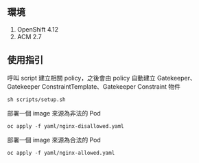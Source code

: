 
## 環境
1. OpenShift 4.12
2. ACM 2.7

## 使用指引
呼叫 script 建立相關 policy，之後會由 policy 自動建立 Gatekeeper、Gatekeeper ConstraintTemplate、Gatekeeper Constraint 物件
```
sh scripts/setup.sh
```

部署一個 image 來源為非法的 Pod
```
oc apply -f yaml/nginx-disallowed.yaml
```

部署一個 image 來源為合法的 Pod
```
oc apply -f yaml/nginx-allowed.yaml
```
